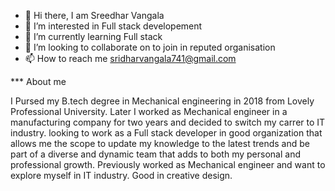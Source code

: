 - 👋 Hi there, I am Sreedhar Vangala
- 👀 I’m interested in Full stack developement
- 🌱 I’m currently learning Full stack
- 💞️ I’m looking to collaborate on to join in reputed organisation
- 📫 How to reach me sridharvangala741@gmail.com

*** About me

I Pursed my B.tech degree in Mechanical engineering in 2018 from Lovely Professional University.
Later I worked as Mechanical engineer in a manufacturing company for two years and decided to switch my carrer to IT industry.
looking to work as a Full stack developer in good organization that allows me the scope to update my knowledge to the latest trends and be part of a diverse and dynamic team that adds to both my personal and professional growth. Previously worked as Mechanical engineer and want to explore myself in IT industry. Good in creative design.
